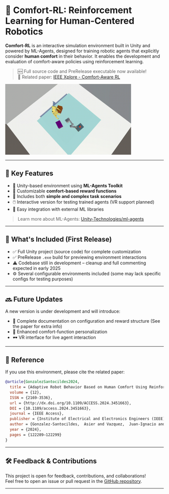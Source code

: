 # 🤖 Comfort-RL: Reinforcement Learning for Human-Centered Robotics

**Comfort-RL** is an interactive simulation environment built in Unity and powered by ML-Agents, designed for training robotic agents that explicitly consider **human comfort** in their behavior. It enables the development and evaluation of comfort-aware policies using reinforcement learning.

> 🆕 Full source code and PreRelease executable now available!  
> 🔗 Related paper: [IEEE Xplore - Comfort-Aware RL](https://ieeexplore.ieee.org/document/10658649)

<img src="utils_readme/gif_1.gif" alt="RoboticGIF" width="400"/>

---

## 🧠 Key Features

- 🧩 Unity-based environment using **ML-Agents Toolkit**  
- 💬 Customizable **comfort-based reward functions**
- 🧪 Includes both **simple and complex task scenarios**
- 🖱️ Interactive version for testing trained agents (VR support planned)
- 🤝 Easy integration with external ML libraries

> Learn more about ML-Agents: [Unity-Technologies/ml-agents](https://github.com/Unity-Technologies/ml-agents)

---

## 🚀 What's Included (First Release)

- ✅ Full Unity project (source code) for complete customization  
- ✅ PreRelease `.exe` build for previewing environment interactions  
- ⚠️ Codebase still in development – cleanup and full commenting expected in early 2025  
- ⚙️ Several configurable environments included (some may lack specific configs for testing purposes)

---

## 🔜 Future Updates

A new version is under development and will introduce:

- 📝 Complete documentation on configuration and reward structure (See the paper for extra info) 
- 👤 Enhanced comfort-function personalization
- 🕶️ VR interface for live agent interaction

---

## 📖 Reference

If you use this environment, please cite the related paper:

```bibtex
@article{GonzalezSantocildes2024,
  title = {Adaptive Robot Behavior Based on Human Comfort Using Reinforcement Learning},
  volume = {12},
  ISSN = {2169-3536},
  url = {http://dx.doi.org/10.1109/ACCESS.2024.3451663},
  DOI = {10.1109/access.2024.3451663},
  journal = {IEEE Access},
  publisher = {Institute of Electrical and Electronics Engineers (IEEE)},
  author = {Gonzalez-Santocildes,  Asier and Vazquez,  Juan-Ignacio and Eguiluz,  Andoni},
  year = {2024},
  pages = {122289–122299}
}

```

---

## 🛠 Feedback & Contributions

This project is open for feedback, contributions, and collaborations!  
Feel free to open an issue or pull request in the [GitHub repository](https://github.com/AsierGonz/Comfort-RL).

---

